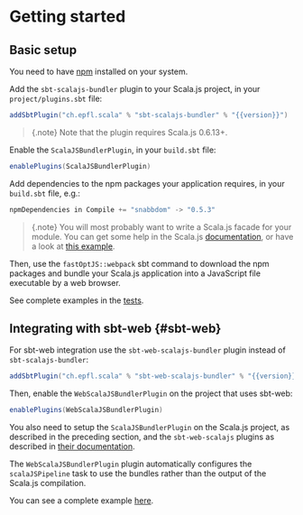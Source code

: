 # Getting started

## Basic setup

You need to have [npm](https://docs.npmjs.com/getting-started/installing-node) installed on your
system.

Add the `sbt-scalajs-bundler` plugin to your Scala.js project, in your `project/plugins.sbt` file:

~~~ scala expandVars=true
addSbtPlugin("ch.epfl.scala" % "sbt-scalajs-bundler" % "{{version}}")
~~~

> {.note}
> Note that the plugin requires Scala.js 0.6.13+.

Enable the `ScalaJSBundlerPlugin`, in your `build.sbt` file:

~~~ scala
enablePlugins(ScalaJSBundlerPlugin)
~~~

Add dependencies to the npm packages your application requires, in your `build.sbt` file, e.g.:

~~~ scala
npmDependencies in Compile += "snabbdom" -> "0.5.3"
~~~

> {.note}
> You will most probably want to write a Scala.js facade for your module. You can get some help in the Scala.js
> [documentation](https://www.scala-js.org/doc/interoperability/facade-types.html#a-nameimporta-imports-from-other-javascript-modules),
> or have a look at
> [this example](https://github.com/scalacenter/scalajs-bundler/blob/master/sbt-scalajs-bundler/src/sbt-test/sbt-scalajs-bundler/browserless/src/main/scala/uuid/uuid.scala).

Then, use the `fastOptJS::webpack` sbt command to download the npm packages and bundle your Scala.js
application into a JavaScript file executable by a web browser.

See complete examples in the [tests](https://github.com/scalacenter/scalajs-bundler/tree/master/sbt-scalajs-bundler/src/sbt-test/sbt-scalajs-bundler).

## Integrating with sbt-web {#sbt-web}

For sbt-web integration use the `sbt-web-scalajs-bundler` plugin instead of `sbt-scalajs-bundler`:

~~~ scala expandVars=true
addSbtPlugin("ch.epfl.scala" % "sbt-web-scalajs-bundler" % "{{version}}")
~~~

Then, enable the `WebScalaJSBundlerPlugin` on the project that uses sbt-web:

~~~ scala
enablePlugins(WebScalaJSBundlerPlugin)
~~~

You also need to setup the `ScalaJSBundlerPlugin` on the Scala.js project, as described in the preceding section, and
the `sbt-web-scalajs` plugins as described in [their documentation](https://github.com/vmunier/sbt-web-scalajs).

The `WebScalaJSBundlerPlugin` plugin automatically configures the `scalaJSPipeline` task to use
the bundles rather than the output of the Scala.js compilation.

You can see a complete example [here](https://github.com/scalacenter/scalajs-bundler/tree/master/sbt-web-scalajs-bundler/src/sbt-test/sbt-web-scalajs-bundler/play).
